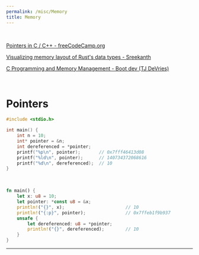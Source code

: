 ```yaml
---
permalink: /misc/Memory
title: Memory
---
```


<br>

[Pointers in C / C++ - freeCodeCamp.org](https://www.youtube.com/watch?v=zuegQmMdy8M)

[Visualizing memory layout of Rust's data types - Sreekanth](https://www.youtube.com/watch?v=7_o-YRxf_cc)

[C Programming and Memory Management - Boot dev (TJ DeVries)](https://www.youtube.com/watch?v=rJrd2QMVbGM)



<br>



# Pointers


```c
#include <stdio.h>

int main() {
    int n = 10;
    int* pointer = &n;
    int dereferenced = *pointer;
    printf("%p\n", pointer);       // 0x7fff46413d08
    printf("%ld\n", pointer);      // 140734372068616
    printf("%d\n", dereferenced);  // 10
}
```

<br>

```rust
fn main() {
    let x: u8 = 10;
    let pointer: *const u8 = &x;
    println!("{}", x);                       // 10
    println!("{:p}", pointer);               // 0x7ffeb1f9b937
    unsafe {
        let dereferenced: u8 = *pointer;
        println!("{}", dereferenced);        // 10
    }
}
```

---
